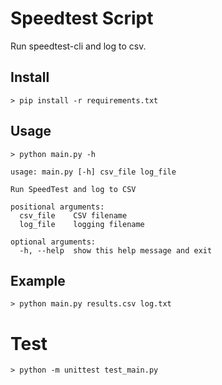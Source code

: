 # Speedtest Script

Run speedtest-cli and log to csv.
## Install
```
> pip install -r requirements.txt
```

## Usage
```
> python main.py -h

usage: main.py [-h] csv_file log_file

Run SpeedTest and log to CSV

positional arguments:
  csv_file    CSV filename
  log_file    logging filename

optional arguments:
  -h, --help  show this help message and exit
```

## Example

```
> python main.py results.csv log.txt
```

# Test
```
> python -m unittest test_main.py
```